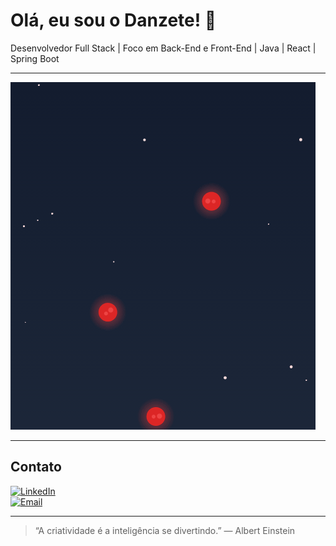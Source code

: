 # Olá, eu sou o Danzete! 👋

Desenvolvedor Full Stack | Foco em Back-End e Front-End | Java | React | Spring Boot

---

![Space Dodger Demo](./jogo.gif)

---

## Contato

[![LinkedIn](https://img.shields.io/badge/-LinkedIn-0A66C2?style=flat&logo=linkedin&logoColor=white)](https://www.linkedin.com/in/danzete)  
[![Email](https://img.shields.io/badge/-Email-D14836?style=flat&logo=gmail&logoColor=white)](mailto:danieltayt-sohn@hotmail.com)

---

> “A criatividade é a inteligência se divertindo.” — Albert Einstein
